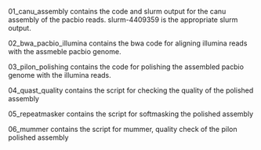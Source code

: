 01_canu_assembly contains the code and slurm output for the canu assembly of the pacbio reads. slurm-4409359 is the appropriate slurm output.

02_bwa_pacbio_illumina contains the bwa code for aligning illumina reads with the assmeble pacbio genome.

03_pilon_polishing contains the code for polishing the assembled pacbio genome with the illumina reads.

04_quast_quality contains the script for checking the quality of the polished assembly

05_repeatmasker contains the script for softmasking the polished assembly

06_mummer contains the script for mummer, quality check of the pilon polished assembly
